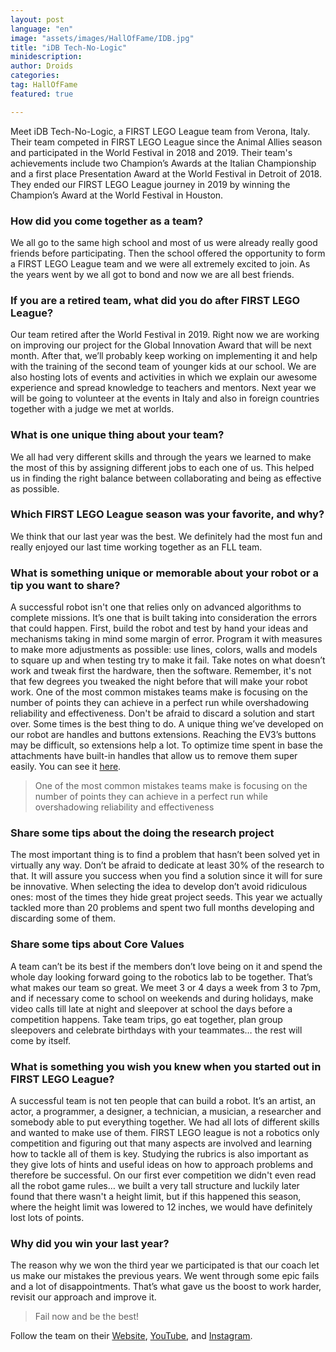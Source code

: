 ```yaml
---
layout: post
language: "en"
image: "assets/images/HallOfFame/IDB.jpg"
title: "iDB Tech-No-Logic"
minidescription:
author: Droids
categories:
tag: HallOfFame
featured: true

---
```


Meet iDB Tech-No-Logic, a FIRST LEGO League team from Verona, Italy. Their team competed in FIRST LEGO League since the Animal Allies season and participated in the World Festival in 2018 and 2019. Their team's achievements include two Champion’s Awards at the Italian Championship and a first place Presentation Award at the World Festival in Detroit of 2018. They ended our FIRST LEGO League journey in 2019 by winning the Champion’s Award at the World Festival in Houston.

### How did you come together as a team?

We all go to the same high school and most of us were already really good friends before participating. Then the school offered the opportunity to form a FIRST LEGO League team and we were all extremely excited to join. As the years went by we all got to bond and now we are all best friends.

### If you are a retired team, what did you do after FIRST LEGO League? 

Our team retired after the World Festival in 2019. Right now we are working on improving our project for the Global Innovation Award that will be next month. After that, we’ll probably keep working on implementing it and help with the training of the second team of younger kids at our school. We are also hosting lots of events and activities in which we explain our awesome experience and spread knowledge to teachers and mentors. Next year we will be going to volunteer at the events in Italy and also in foreign countries together with a judge we met at worlds.

### What is one unique thing about your team?

We all had very different skills and through the years we learned to make the most of this by assigning different jobs to each one of us. This helped us in finding the right balance between collaborating and being as effective as possible. 

### Which FIRST LEGO League season was your favorite, and why?

We think that our last year was the best. We definitely had the most fun and really enjoyed our last time working together as an FLL team. 

### What is something unique or memorable about your robot or a tip you want to share?

A successful robot isn't one that relies only on advanced algorithms to complete missions. It’s one that is built taking into consideration the errors that could happen. First, build the robot and test by hand your ideas and mechanisms taking in mind some margin of error. Program it with measures to make more adjustments as possible: use lines, colors, walls and models to square up and when testing try to make it fail. Take notes on what doesn’t work and tweak first the hardware, then the software. Remember, it's not that few degrees you tweaked the night before that will make your robot work. One of the most common mistakes teams make is focusing on the number of points they can achieve in a perfect run while overshadowing reliability and effectiveness. Don't be afraid to discard a solution and start over. Some times is the best thing to do. A unique thing we’ve developed on our robot are handles and buttons extensions. Reaching the EV3’s buttons may be difficult, so extensions help a lot. To optimize time spent in base the attachments have built-in handles that allow us to remove them super easily. You can see it <a href="https://youtu.be/uQz5GhIiMYc">here</a>.

> One of the most common mistakes teams make is focusing on the number of points they can achieve in a perfect run while overshadowing reliability and effectiveness

### Share some tips about the doing the research project

The most important thing is to find a problem that hasn’t been solved yet in virtually any way. Don’t be afraid to dedicate at least 30% of the research to that. It will assure you success when you find a solution since it will for sure be innovative. When selecting the idea to develop don’t avoid ridiculous ones: most of the times they hide great project seeds. This year we actually tackled more than 20 problems and spent two full months developing and discarding some of them.

### Share some tips about Core Values

A team can’t be its best if the members don’t love being on it and spend the whole day looking forward going to the robotics lab to be together. That’s what makes our team so great. We meet 3 or 4 days a week from 3 to 7pm, and if necessary come to school on weekends and during holidays, make video calls till late at night and sleepover at school the days before a competition happens. Take team trips, go eat together, plan group sleepovers and celebrate birthdays with your teammates… the rest will come by itself.

### What is something you wish you knew when you started out in FIRST LEGO League?

A successful team is not ten people that can build a robot. It’s an artist, an actor, a programmer, a designer, a technician, a musician, a researcher and somebody able to put everything together. We had all lots of different skills and wanted to make use of them. FIRST LEGO league is not a robotics only competition and figuring out that many aspects are involved and learning how to tackle all of them is key. Studying the rubrics is also important as they give lots of hints and useful ideas on how to approach problems and therefore be successful. On our first ever competition we didn't even read all the robot game rules…  we built a very tall structure and luckily later found that there wasn't a height limit, but if this happened this season, where the height limit was lowered to 12 inches, we would have definitely lost lots of points.


### Why did you win your last year?

The reason why we won the third year we participated is that our coach let us make our mistakes the previous years. We went through some epic fails and a lot of disappointments. That’s what gave us the boost to work harder, revisit our approach and improve it. 

> Fail now and be the best!

Follow the team on their <a href="tech-no-logic.weebly.com">Website</a>, <a href=" youtube.com/c/flldonbosco">YouTube</a>, and <a href="http://www.instagram.com/idb.tech.no.logic  )">Instagram</a>.
